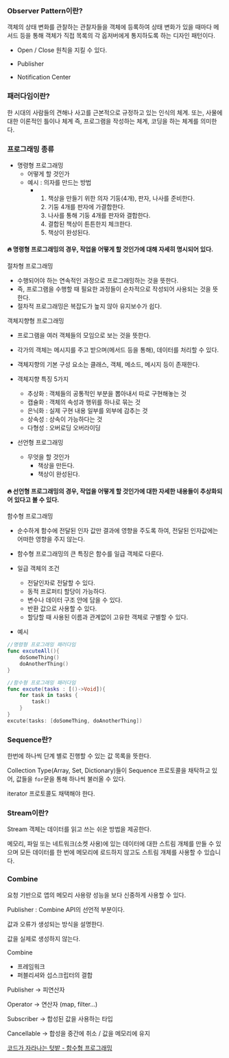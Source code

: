 ### Observer Pattern이란?

객체의 상태 변화를 관찰하는 관찰자들을 객체에 등록하여 상태 변화가 있을 때마다 메서드 등을 통해 객체가 직접 목록의 각 옵저버에게 통지하도록 하는 디자인 패턴이다. 



- Open / Close 원칙을 지킬 수 있다. 

- Publisher 
- Notification Center 

### 패러다임이란?

한 시대의 사람들의 견해나 사고를 근본적으로 규정하고 있는 인식의 체계. 또는, 사물에 대한 이론적인 틀이나 체계 즉, 프로그램을 작성하는 체계, 코딩을 하는 체계를 의미한다.



### 프로그래밍 종류

- 명령형 프로그래밍 
  - 어떻게 할 것인가
  - 예시 : 의자를 만드는 방법
    - 1. 책상을 만들기 위한 의자 기둥(4개),  판자,  나사를 준비한다.
      2. 기둥 4개를 판자에 가결합한다.
      3. 나사를 통해 기둥 4개를 판자와 결합한다.
      4. 결합된 책상이 튼튼한지 체크한다.
      5. 책상이 완성된다.

#### :fire: 명령형 프로그래밍의 경우, 작업을 어떻게 할 것인가에 대해 자세히 명시되어 있다.



절차형 프로그래밍

- 수행되어야 하는 연속적인 과정으로 프로그래밍하는 것을 뜻한다.
- 즉, 프로그램을 수행할 때 필요한 과정들이 순차적으로 작성되어 사용되는 것을 뜻한다.
- 절차적 프로그래밍은 복잡도가 높지 않아 유지보수가 쉽다.



객체지향형 프로그래밍 

- 프로그램을 여러 객체들의 모임으로 보는 것을 뜻한다.
- 각가의 객체는 메시지를 주고 받으며(메서드 등을 통해), 데이터를 처리할 수 있다.
- 객체지향의 기본 구성 요소는 클래스, 객체, 메소드, 메시지 등이 존재한다.
- 객체지향 특징 5가지
  - 추상화 : 객체들의 공통적인 부분을 뽑아내서 따로 구현해놓는 것
  - 캡슐화 : 객체의 속성과 행위를 하나로 묶는 것
  - 은닉화 : 실제 구현 내용 일부를 외부에 감추는 것
  - 상속성 : 상속이 가능하다는 것
  - 다형성 : 오버로딩 오버라이딩





- 선언형 프로그래밍
  - 무엇을 할 것인가
    - 책상을 만든다.
    - 책상이 완성된다.

#### :fire: 선언형 프로그래밍의 경우, 작업을 어떻게 할 것인가에 대한 자세한 내용들이 추상화되어 있다고 볼 수 있다.



함수형 프로그래밍 

- 순수하게 함수에 전달된 인자 값만 결과에 영향을 주도록 하여, 전달된 인자값에는 어떠한 영향을 주지 않는다. 
- 함수형 프로그래밍의 큰 특징은 함수를 일급 객체로 다룬다.
- 일급 객체의 조건
  - 전달인자로 전달할 수 있다.
  - 동적 프로퍼티 할당이 가능하다.
  - 변수나 데이터 구조 안에 담을 수 있다.
  - 반환 값으로 사용할 수 있다.
  - 할당할 때 사용된 이름과 관계없이 고유한 객체로 구별할 수 있다.

- 예시

```swift
//명령형 프로그래밍 패러다임
func excuteAll(){
    doSomeThing()
    doAnotherThing()
}

//함수형 프로그래밍 패러다임
func excute(tasks : [()->Void]){
    for task in tasks {
        task()
    }
}
excute(tasks: [doSomeThing, doAnotherThing])
```



### Sequence란?

한번에 하나씩 단계 별로 진행할 수 있는 값 목록을 뜻한다.

Collection Type(Array, Set, Dictionary)들이 Sequence 프로토콜을 채탁하고 있어, 값들을 `for`문을 통해 하나씩 불러올 수 있다.

iterator 프로토콜도 채택해야 한다.



### Stream이란?

Stream 객체는 데이터를 읽고 쓰는 쉬운 방법을 제공한다.

메모리, 파일 또는 네트워크(소켓 사용)에 있는 데이터에 대한 스트림 개체를 만들 수 있으며 모든 데이터를 한 번에 메모리에 로드하지 않고도 스트림 개체를 사용할 수 있습니다.



### Combine

요청 기반으로 앱의 메모리 사용량 성능을 보다 신중하게 사용할 수 있다.


Publisher : Combine API의 선언적 부분이다.

값과 오류가 생성되는 방식을 설명한다.

값을 실제로 생성하지 않는다.



Combine 

- 프레임워크
- 퍼블리셔와 섭스크립터의 결합



Publisher -> 피연산자

Operator -> 연산자 (map, filter...)

Subscriber -> 합성된 값을 사용하는 타입

Cancellable -> 합성을 중간에 취소 / 값을 메모리에 유지 





[코드가 자라나는 텃밭 - 함수형 프로그래밍](https://codegarden-farmjun.tistory.com/49)

